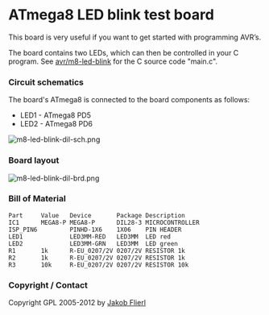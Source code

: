 # ATmega8 LED blink test board

This board is very useful if you want to get started with programming AVR’s.

The board contains two LEDs, which can then be controlled in your C program. See [avr/m8-led-blink](../../../../tree/master/m8-led-blink) for the C source code "main.c".

### Circuit schematics

The board's ATmega8 is connected to the board components as follows:

* LED1 - ATmega8 PD5
* LED2 - ATmega8 PD6

![m8-led-blink-dil-sch.png](../../../../raw/master/eagle/projects/m8-led-blink-dil/m8-led-blink-dil-sch.png)

### Board layout

![m8-led-blink-dil-brd.png](../../../../raw/master/eagle/projects/m8-led-blink-dil/m8-led-blink-dil-brd.png)

### Bill of Material

```
Part     Value   Device       Package Description
IC1      MEGA8-P MEGA8-P      DIL28-3 MICROCONTROLLER
ISP_PIN6         PINHD-1X6    1X06    PIN HEADER
LED1             LED3MM-RED   LED3MM  LED red
LED2             LED3MM-GRN   LED3MM  LED green
R1       1k      R-EU_0207/2V 0207/2V RESISTOR 1k
R2       1k      R-EU_0207/2V 0207/2V RESISTOR 1k
R3       10k     R-EU_0207/2V 0207/2V RESISTOR 10k
```

### Copyright / Contact

Copyright GPL 2005-2012 by [Jakob Flierl](https://github.com/koppi)
